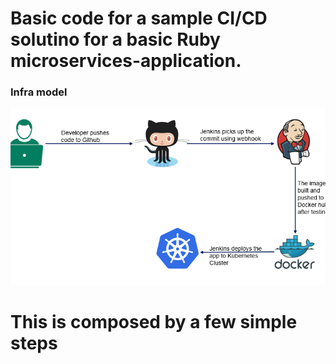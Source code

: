 # Basic code for a sample CI/CD solutino for a basic Ruby microservices-application.

### Infra model
![infra model](simple_ci_cd.png)

# This is composed by a few simple steps
